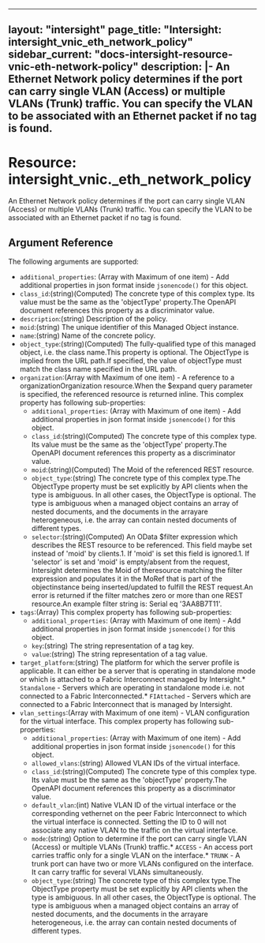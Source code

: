 
---
layout: "intersight"
page_title: "Intersight: intersight_vnic_eth_network_policy"
sidebar_current: "docs-intersight-resource-vnic-eth-network-policy"
description: |-
  An Ethernet Network policy determines if the port can carry single VLAN (Access) or multiple VLANs (Trunk) traffic. You can specify the VLAN to be associated with an Ethernet packet if no tag is found.
---

# Resource: intersight_vnic._eth_network_policy
An Ethernet Network policy determines if the port can carry single VLAN (Access) or multiple VLANs (Trunk) traffic. You can specify the VLAN to be associated with an Ethernet packet if no tag is found.
## Argument Reference
The following arguments are supported:
* `additional_properties`:
(Array with Maximum of one item) - Add additional properties in json format inside `jsonencode()` for this object.
* `class_id`:(string)(Computed) The concrete type of this complex type. Its value must be the same as the 'objectType' property.The OpenAPI document references this property as a discriminator value. 
* `description`:(string) Description of the policy. 
* `moid`:(string) The unique identifier of this Managed Object instance. 
* `name`:(string) Name of the concrete policy. 
* `object_type`:(string)(Computed) The fully-qualified type of this managed object, i.e. the class name.This property is optional. The ObjectType is implied from the URL path.If specified, the value of objectType must match the class name specified in the URL path. 
* `organization`:(Array with Maximum of one item) - A reference to a organizationOrganization resource.When the $expand query parameter is specified, the referenced resource is returned inline. 
This complex property has following sub-properties:
  + `additional_properties`:
(Array with Maximum of one item) - Add additional properties in json format inside `jsonencode()` for this object.
  + `class_id`:(string)(Computed) The concrete type of this complex type. Its value must be the same as the 'objectType' property.The OpenAPI document references this property as a discriminator value. 
  + `moid`:(string)(Computed) The Moid of the referenced REST resource. 
  + `object_type`:(string) The concrete type of this complex type.The ObjectType property must be set explicitly by API clients when the type is ambiguous. In all other cases, the ObjectType is optional. The type is ambiguous when a managed object contains an array of nested documents, and the documents in the arrayare heterogeneous, i.e. the array can contain nested documents of different types. 
  + `selector`:(string)(Computed) An OData $filter expression which describes the REST resource to be referenced. This field maybe set instead of 'moid' by clients.1. If 'moid' is set this field is ignored.1. If 'selector' is set and 'moid' is empty/absent from the request, Intersight determines the Moid of theresource matching the filter expression and populates it in the MoRef that is part of the objectinstance being inserted/updated to fulfill the REST request.An error is returned if the filter matches zero or more than one REST resource.An example filter string is: Serial eq '3AA8B7T11'. 
* `tags`:(Array)
This complex property has following sub-properties:
  + `additional_properties`:
(Array with Maximum of one item) - Add additional properties in json format inside `jsonencode()` for this object.
  + `key`:(string) The string representation of a tag key. 
  + `value`:(string) The string representation of a tag value. 
* `target_platform`:(string) The platform for which the server profile is applicable. It can either be a server that is operating in standalone mode or which is attached to a Fabric Interconnect managed by Intersight.* `Standalone` - Servers which are operating in standalone mode i.e. not connected to a Fabric Interconnected.* `FIAttached` - Servers which are connected to a Fabric Interconnect that is managed by Intersight. 
* `vlan_settings`:(Array with Maximum of one item) - VLAN configuration for the virtual interface. 
This complex property has following sub-properties:
  + `additional_properties`:
(Array with Maximum of one item) - Add additional properties in json format inside `jsonencode()` for this object.
  + `allowed_vlans`:(string) Allowed VLAN IDs of the virtual interface. 
  + `class_id`:(string)(Computed) The concrete type of this complex type. Its value must be the same as the 'objectType' property.The OpenAPI document references this property as a discriminator value. 
  + `default_vlan`:(int) Native VLAN ID of the virtual interface or the corresponding vethernet on the peer Fabric Interconnect to which the virtual interface is connected. Setting the ID to 0 will not associate any native VLAN to the traffic on the virtual interface. 
  + `mode`:(string) Option to determine if the port can carry single VLAN (Access) or multiple VLANs (Trunk) traffic.* `ACCESS` - An access port carries traffic only for a single VLAN on the interface.* `TRUNK` - A trunk port can have two or more VLANs configured on the interface. It can carry traffic for several VLANs simultaneously. 
  + `object_type`:(string) The concrete type of this complex type.The ObjectType property must be set explicitly by API clients when the type is ambiguous. In all other cases, the ObjectType is optional. The type is ambiguous when a managed object contains an array of nested documents, and the documents in the arrayare heterogeneous, i.e. the array can contain nested documents of different types. 
